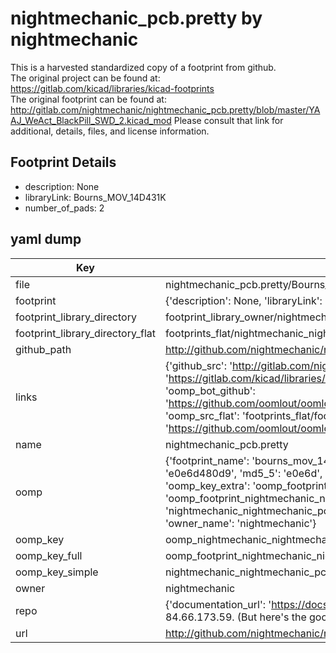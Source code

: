 # nightmechanic_pcb.pretty by nightmechanic  
This is a harvested standardized copy of a footprint from github.  
The original project can be found at:  
https://gitlab.com/kicad/libraries/kicad-footprints  
The original footprint can be found at:
http://gitlab.com/nightmechanic/nightmechanic_pcb.pretty/blob/master/YAAJ_WeAct_BlackPill_SWD_2.kicad_mod
Please consult that link for additional, details, files, and license information.  
## Footprint Details
* description: None  
* libraryLink: Bourns_MOV_14D431K  
* number_of_pads: 2  
## yaml dump  
| Key | Value |  
| --- | --- |  
| file | nightmechanic_pcb.pretty/Bourns_MOV_14D431K.kicad_mod |  
| footprint | {'description': None, 'libraryLink': 'Bourns_MOV_14D431K', 'number_of_pads': 2} |  
| footprint_library_directory | footprint_library_owner/nightmechanic_nightmechanic_pcb.pretty |  
| footprint_library_directory_flat | footprints_flat/nightmechanic_nightmechanic_pcb_bourns_mov_14d431k/working |  
| github_path | http://github.com/nightmechanic/nightmechanic_pcb.pretty/blob/master/Bourns_MOV_14D431K.kicad_mod |  
| links | {'github_src': 'http://gitlab.com/nightmechanic/nightmechanic_pcb.pretty/blob/master/YAAJ_WeAct_BlackPill_SWD_2.kicad_mod', 'github_src_repo': 'https://gitlab.com/kicad/libraries/kicad-footprints', 'oomp_bot': 'footprints/nightmechanic_nightmechanic_pcb_bourns_mov_14d431k/working', 'oomp_bot_github': 'https://github.com/oomlout/oomlout_oomp_footprint_bot/tree/main/footprints/nightmechanic_nightmechanic_pcb_bourns_mov_14d431k/working', 'oomp_src_flat': 'footprints_flat/footprints_flat/nightmechanic_nightmechanic_pcb_bourns_mov_14d431k/working', 'oomp_src_flat_github': 'https://github.com/oomlout/oomlout_oomp_footprint_src/tree/main/footprints_flat/nightmechanic_nightmechanic_pcb_bourns_mov_14d431k/working'} |  
| name | nightmechanic_pcb.pretty |  
| oomp | {'footprint_name': 'bourns_mov_14d431k', 'library_name': 'nightmechanic_pcb', 'md5': 'e0e6d480d92e39984c9fe6c4c81db8e2', 'md5_10': 'e0e6d480d9', 'md5_5': 'e0e6d', 'md5_6': 'e0e6d4', 'oomp_key': 'oomp_nightmechanic_nightmechanic_pcb_bourns_mov_14d431k', 'oomp_key_extra': 'oomp_footprint_nightmechanic_nightmechanic_pcb_bourns_mov_14d431k', 'oomp_key_full': 'oomp_footprint_nightmechanic_nightmechanic_pcb_bourns_mov_14d431k_e0e6d4', 'oomp_key_simple': 'nightmechanic_nightmechanic_pcb_bourns_mov_14d431k', 'original_filename': 'nightmechanic_pcb.pretty/Bourns_MOV_14D431K.kicad_mod', 'owner_name': 'nightmechanic'} |  
| oomp_key | oomp_nightmechanic_nightmechanic_pcb_bourns_mov_14d431k |  
| oomp_key_full | oomp_footprint_nightmechanic_nightmechanic_pcb_bourns_mov_14d431k |  
| oomp_key_simple | nightmechanic_nightmechanic_pcb_bourns_mov_14d431k |  
| owner | nightmechanic |  
| repo | {'documentation_url': 'https://docs.github.com/rest/overview/resources-in-the-rest-api#rate-limiting', 'message': "API rate limit exceeded for 84.66.173.59. (But here's the good news: Authenticated requests get a higher rate limit. Check out the documentation for more details.)"} |  
| url | http://github.com/nightmechanic/nightmechanic_pcb.pretty |  

